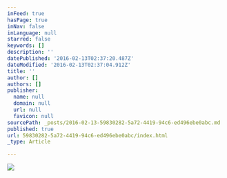 ```yaml
---
inFeed: true
hasPage: true
inNav: false
inLanguage: null
starred: false
keywords: []
description: ''
datePublished: '2016-02-13T02:37:20.487Z'
dateModified: '2016-02-13T02:37:04.912Z'
title: ''
author: []
authors: []
publisher:
  name: null
  domain: null
  url: null
  favicon: null
sourcePath: _posts/2016-02-13-59830282-5a72-4419-94c6-ed496ebe0abc.md
published: true
url: 59830282-5a72-4419-94c6-ed496ebe0abc/index.html
_type: Article

---
```

![](https://the-grid-user-content.s3-us-west-2.amazonaws.com/f58c98a4-58ef-40b8-9dfc-494bf3cadf41.JPG)